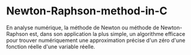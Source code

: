 # Newton-Raphson-method-in-C

En analyse numérique, la méthode de Newton ou méthode de Newton-Raphson est, dans son application la plus simple, un algorithme efficace pour trouver numériquement une approximation précise d'un zéro d'une fonction réelle d'une variable réelle.

